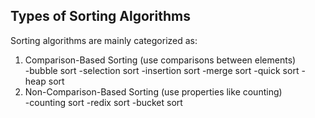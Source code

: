 ## Types of Sorting Algorithms  
Sorting algorithms are mainly categorized as:  
1. Comparison-Based Sorting (use comparisons between elements)  
 -bubble sort
 -selection sort
 -insertion sort
 -merge sort
 -quick sort
 -heap sort
2. Non-Comparison-Based Sorting (use properties like counting)  
 -counting sort
 -redix sort
 -bucket sort

